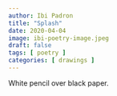 ```yaml
---
author: Ibi Padron
title: "Splash"
date: 2020-04-04
image: ibi-poetry-image.jpeg
draft: false
tags: [ poetry ]
categories: [ drawings ]
---
```


White pencil over black paper.
